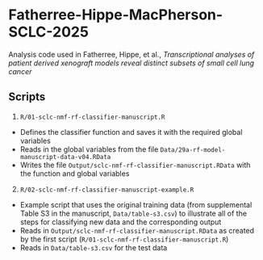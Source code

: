 # Fatherree-Hippe-MacPherson-SCLC-2025

Analysis code used in Fatherree, Hippe, et al., 
_Transcriptional analyses of patient derived xenograft models reveal distinct subsets of small cell lung cancer_

## Scripts

1. `R/01-sclc-nmf-rf-classifier-manuscript.R`
  - Defines the classifier function and saves it with the required global variables
  - Reads in the global variables from the file `Data/29a-rf-model-manuscript-data-v04.RData`
  - Writes the file `Output/sclc-nmf-rf-classifier-manuscript.RData` with the 
  function and global variables
2. `R/02-sclc-nmf-rf-classifier-manuscript-example.R`
  - Example script that uses the original training data (from supplemental Table S3 
  in the manuscript, `Data/table-s3.csv`) to illustrate all of the steps for 
  classifying new data and the corresponding output
  - Reads in `Output/sclc-nmf-rf-classifier-manuscript.RData` as created by the 
  first script (`R/01-sclc-nmf-rf-classifier-manuscript.R`)
  - Reads in `Data/table-s3.csv` for the test data
  